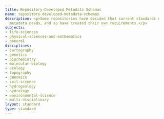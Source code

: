 ```yaml
---
title: Repository-Developed Metadata Schemas
name: repository-developed-metadata-schemas
description: <p>Some repositories have decided that current standards do not fit their
  metadata needs, and so have created their own requirements.</p>
subjects:
- life-sciences
- physical-sciences-and-mathematics
- general
disciplines:
- cartography
- genetics
- biochemistry
- molecular-biology
- ecology
- topography
- genomics
- soil-science
- hydrogeology
- hydrology
- environmental-science
- multi-disciplinary
layout: standard
type: standard
---
```


